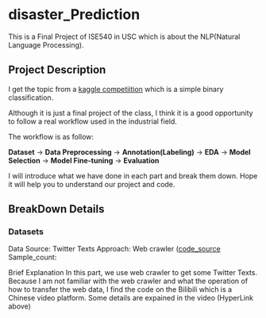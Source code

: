 # disaster_Prediction
This is a Final Project of ISE540 in USC which is about the NLP(Natural Language Processing).

## Project Description
I get the topic from a [kaggle competiition](https://www.kaggle.com/c/nlp-getting-started) which is a simple binary classification.

Although it is just a final project of the class, I think it is a good opportunity to follow a real workflow used in the industrial field.

The workflow is as follow:

**Dataset** -> **Data Preprocessing** -> **Annotation(Labeling)** -> **EDA** -> **Model Selection** -> **Model Fine-tuning** -> **Evaluation** 

I will introduce what we have done in each part and break them down. Hope it will help you to understand our project and code.

## BreakDown Details
### Datasets
Data Source: Twitter Texts
Approach: Web crawler ([code_source](https://www.bilibili.com/video/BV1mx4y1t7Uo/?spm_id_from=333.1007.top_right_bar_window_history.content.click&vd_source=e4945a960ebe99f5b861521b8f23add7)
Sample_count:

Brief Explanation
In this part, we use web crawler to get some Twitter Texts. Because I am not familiar with the web crawler and what the operation of how to transfer the web data, I find the code on the Bilibili which is a Chinese video platform. Some details are expained in the video (HyperLink above)


